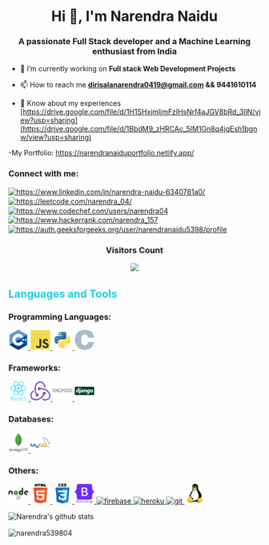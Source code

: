 <h1 align="center">Hi 👋, I'm Narendra Naidu</h1>
<h3 align="center">A passionate Full Stack developer and a Machine Learning enthusiast from India</h3>

- 🔭 I’m currently working on **Full stack Web Development Projects**

- 📫 How to reach me **dirisalanarendra0419@gmail.com && 9441610114**

- 📄 Know about my experiences [https://drive.google.com/file/d/1H1SHxjmljmFzIHsNrf4aJGV8bRd_3llN/view?usp=sharing](https://drive.google.com/file/d/1BbdM9_zHRCAc_5IM1Gn8q4jqEsh1bgnw/view?usp=sharing)

-My Portfolio: https://narendranaiduportfolio.netlify.app/


<h3 align="left">Connect with me:</h3>
<p align="left">
<a href="https://linkedin.com/in/https://www.linkedin.com/in/narendra-naidu-6340781a0/" target="blank"><img align="center" src="https://raw.githubusercontent.com/rahuldkjain/github-profile-readme-generator/master/src/images/icons/Social/linked-in-alt.svg" alt="https://www.linkedin.com/in/narendra-naidu-6340781a0/" height="30" width="40" /></a>
<a href="https://www.leetcode.com/https://leetcode.com/narendra_04/" target="blank"><img align="center" src="https://raw.githubusercontent.com/rahuldkjain/github-profile-readme-generator/master/src/images/icons/Social/leet-code.svg" alt="https://leetcode.com/narendra_04/" height="30" width="40" /></a>
<a href="https://www.codechef.com/users/https://www.codechef.com/users/narendra04" target="blank"><img align="center" src="https://cdn.jsdelivr.net/npm/simple-icons@3.1.0/icons/codechef.svg" alt="https://www.codechef.com/users/narendra04" height="30" width="40" /></a>
<a href="https://www.hackerrank.com/https://www.hackerrank.com/narendra_157" target="blank"><img align="center" src="https://raw.githubusercontent.com/rahuldkjain/github-profile-readme-generator/master/src/images/icons/Social/hackerrank.svg" alt="https://www.hackerrank.com/narendra_157" height="30" width="40" /></a>
<a href="https://auth.geeksforgeeks.org/user/https://auth.geeksforgeeks.org/user/narendranaidu5398/profile" target="blank"><img align="center" src="https://raw.githubusercontent.com/rahuldkjain/github-profile-readme-generator/master/src/images/icons/Social/geeks-for-geeks.svg" alt="https://auth.geeksforgeeks.org/user/narendranaidu5398/profile" height="30" width="40" /></a>
</p>
<div align='center'>

### Visitors Count 

  <img src="https://profile-counter.glitch.me/narendra539804/count.svg" />
</div>

<h2 style="color:#1ecfe3;">Languages and Tools</h2>
<h3 align="left">Programming Languages:</h3>
<p align="left"> 
<a href="https://www.w3schools.com/cpp/" target="_blank"> <img src="https://raw.githubusercontent.com/devicons/devicon/master/icons/cplusplus/cplusplus-original.svg" alt="cplusplus" width="40" height="40"/> </a>
<a href="https://developer.mozilla.org/en-US/docs/Web/JavaScript" target="_blank"> <img src="https://raw.githubusercontent.com/devicons/devicon/master/icons/javascript/javascript-original.svg" alt="javascript" width="40" height="40"/> </a>
 <a href="https://www.python.org" target="_blank"> <img src="https://raw.githubusercontent.com/devicons/devicon/master/icons/python/python-original.svg" alt="python" width="40" height="40"/> </a> 
  <a href="https://www.cprogramming.com/" target="_blank"> <img src="https://raw.githubusercontent.com/devicons/devicon/master/icons/c/c-original.svg" alt="c" width="40" height="40"/> </a> </p>
  <h3 align="left">Frameworks:</h3>
  <p align="left"> 
  <a href="https://reactjs.org/" target="_blank"> <img src="https://raw.githubusercontent.com/devicons/devicon/master/icons/react/react-original-wordmark.svg" alt="react" width="40" height="40"/> </a> 
  <a href="https://redux.js.org" target="_blank"> <img src="https://raw.githubusercontent.com/devicons/devicon/master/icons/redux/redux-original.svg" alt="redux" width="40" height="40"/> </a>
  <a href="https://expressjs.com" target="_blank"> <img src="https://raw.githubusercontent.com/devicons/devicon/master/icons/express/express-original-wordmark.svg" alt="express" width="40" height="40"/> </a> 
  <a href="https://www.djangoproject.com/" target="_blank"> <img src="https://raw.githubusercontent.com/devicons/devicon/master/icons/django/django-original.svg" alt="django" width="40" height="40"/> </a> 
  </p>
  <h3 align="left">Databases:</h3>
  <p align="left">
     <a href="https://www.mongodb.com/" target="_blank"> <img src="https://raw.githubusercontent.com/devicons/devicon/master/icons/mongodb/mongodb-original-wordmark.svg" alt="mongodb" width="40" height="40"/> </a>
    <a href="https://www.mysql.com/" target="_blank"> <img src="https://raw.githubusercontent.com/devicons/devicon/master/icons/mysql/mysql-original-wordmark.svg" alt="mysql" width="40" height="40"/> </a></p>
   <h3 align="left">Others:</h3>
  <p align="left"> 
   <a href="https://nodejs.org" target="_blank"> <img src="https://raw.githubusercontent.com/devicons/devicon/master/icons/nodejs/nodejs-original-wordmark.svg" alt="nodejs" width="40" height="40"/> </a>
   <a href="https://www.w3.org/html/" target="_blank"> <img src="https://raw.githubusercontent.com/devicons/devicon/master/icons/html5/html5-original-wordmark.svg" alt="html5" width="40" height="40"/> </a>
   <a href="https://www.w3schools.com/css/" target="_blank"> <img src="https://raw.githubusercontent.com/devicons/devicon/master/icons/css3/css3-original-wordmark.svg" alt="css3" width="40" height="40"/> </a> 
   <a href="https://getbootstrap.com" target="_blank"> <img src="https://raw.githubusercontent.com/devicons/devicon/master/icons/bootstrap/bootstrap-plain-wordmark.svg" alt="bootstrap" width="40" height="40"/> </a> 
   <a href="https://firebase.google.com/" target="_blank"> <img src="https://www.vectorlogo.zone/logos/firebase/firebase-icon.svg" alt="firebase" width="40" height="40"/> 
   </a>
   <a href="https://heroku.com" target="_blank"> <img src="https://www.vectorlogo.zone/logos/heroku/heroku-icon.svg" alt="heroku" width="40" height="40"/> </a> 
   <a href="https://git-scm.com/" target="_blank"> <img src="https://www.vectorlogo.zone/logos/git-scm/git-scm-icon.svg" alt="git" width="40" height="40"/> </a> 
   <a href="https://www.linux.org/" target="_blank"> <img src="https://raw.githubusercontent.com/devicons/devicon/master/icons/linux/linux-original.svg" alt="linux" width="40" height="40"/> </a>
</p>


![Narendra's github stats](https://github-readme-stats.vercel.app/api?username=narendra539804&theme=tokyonight&show_icons=true&hide=["issues"])
<p><img align="center" src="https://github-readme-streak-stats.herokuapp.com/?user=narendra539804&" alt="narendra539804" /></p>
